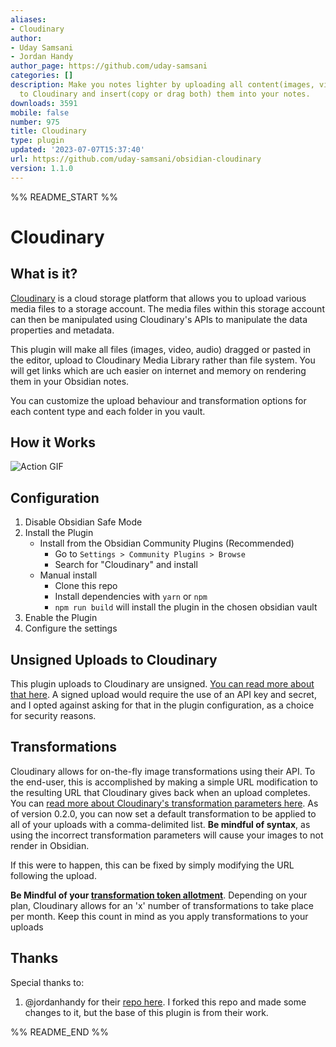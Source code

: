 ```yaml
---
aliases:
- Cloudinary
author:
- Uday Samsani
- Jordan Handy
author_page: https://github.com/uday-samsani
categories: []
description: Make you notes lighter by uploading all content(images, videos, audio)
  to Cloudinary and insert(copy or drag both) them into your notes.
downloads: 3591
mobile: false
number: 975
title: Cloudinary
type: plugin
updated: '2023-07-07T15:37:40'
url: https://github.com/uday-samsani/obsidian-cloudinary
version: 1.1.0
---
```


%% README_START %%

# Cloudinary

## What is it?
[Cloudinary](https://cloudinary.com/) is a cloud storage platform that allows you to upload various media files to a storage account.  The media files within this storage account can then be manipulated using Cloudinary's APIs to manipulate the data properties and metadata.

This plugin will make all files (images, video, audio) dragged or pasted in the editor, upload to Cloudinary Media Library rather than file system. You will get links which are uch easier on internet and memory on rendering them in your Obsidian notes.

You can customize the upload behaviour and transformation options for each content type and each folder in you vault.


## How it Works

![Action GIF](https://raw.githubusercontent.com/uday-samsani/obsidian-cloudinary/HEAD/docs/assets/cloudinary.gif)


## Configuration
1. Disable Obsidian Safe Mode
2. Install the Plugin
    - Install from the Obsidian Community Plugins (Recommended)
        - Go to `Settings > Community Plugins > Browse`
        - Search for "Cloudinary" and install
    - Manual install
        - Clone this repo
        - Install dependencies with `yarn` or `npm`
        - `npm run build` will install the plugin in the chosen obsidian vault
3. Enable the Plugin
4. Configure the settings

## Unsigned Uploads to Cloudinary
This plugin uploads to Cloudinary are unsigned.  [You can read more about that here](https://cloudinary.com/documentation/upload_images#unsigned_upload).  A signed upload would require the use of an API key and secret, and I opted against asking for that in the plugin configuration, as a choice for security reasons.

## Transformations
Cloudinary allows for on-the-fly image transformations using their API.  To the end-user, this is accomplished by making a simple URL modification to the resulting URL that Cloudinary gives back when an upload completes.  You can [read more about Cloudinary's transformation parameters here](https://cloudinary.com/documentation/transformation_reference).
As of version 0.2.0, you can now set a default transformation to be applied to all of your uploads with a comma-delimited list.  **Be mindful of syntax**, as using the incorrect transformation parameters will cause your images to not render in Obsidian.  

If this were to happen, this can be fixed by simply modifying the URL following the upload. 

**Be Mindful of your [transformation token allotment](https://cloudinary.com/blog/understanding_cloudinary_s_transformation_quotas)**.  Depending on your plan, Cloudinary allows for an 'x' number of transformations to take place per month.  Keep this count in mind as you apply transformations to your uploads

## Thanks
Special thanks to:
1. @jordanhandy for their [repo here](https://github.com/jordanhandy/obsidian-cloudinary-uploader).  I forked this repo and made some changes to it, but the base of this plugin is from their work.

%% README_END %%